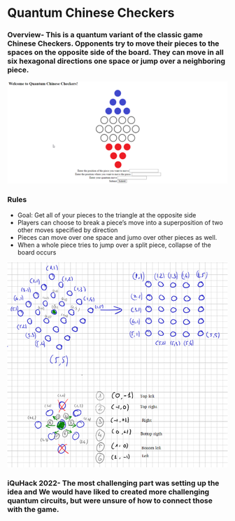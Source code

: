 # Quantum Chinese Checkers

### Overview- This is a quantum variant of the classic game Chinese Checkers. Opponents try to move their pieces to the spaces on the opposite side of the board. They can move in all six hexagonal directions one space or jump over a neighboring piece. 

![board](https://github.com/Shefali321/2022_microsoft_ionq_challenge/blob/main/Quantum%20Chinese%20Checkers/templates/images/2022-01-30%2022_50_34-Window.png)

### Rules
- Goal: Get all of your pieces to the triangle at the opposite side
- Players can choose to break a piece’s move into a superposition of two other moves specified by direction
- Pieces can move over one space and jumo over other pieces as well.
- When a whole piece tries to jump over a split piece, collapse of the board occurs<br>

![rules](https://github.com/Shefali321/2022_microsoft_ionq_challenge/blob/main/Quantum%20Chinese%20Checkers/templates/images/img123.png)

### iQuHack 2022- The most challenging part was setting up the idea and We would have liked to created more challenging quantum circuits, but were unsure of how to connect those with the game. <br>
